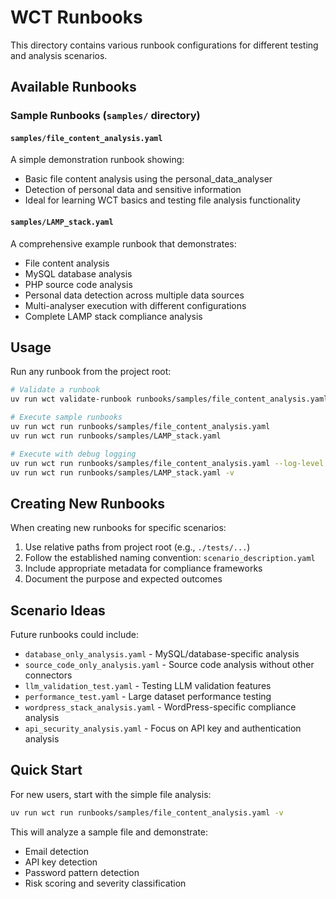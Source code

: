 # WCT Runbooks

This directory contains various runbook configurations for different testing and analysis scenarios.

## Available Runbooks

### Sample Runbooks (`samples/` directory)

#### `samples/file_content_analysis.yaml`
A simple demonstration runbook showing:
- Basic file content analysis using the personal_data_analyser
- Detection of personal data and sensitive information
- Ideal for learning WCT basics and testing file analysis functionality

#### `samples/LAMP_stack.yaml`
A comprehensive example runbook that demonstrates:
- File content analysis
- MySQL database analysis
- PHP source code analysis
- Personal data detection across multiple data sources
- Multi-analyser execution with different configurations
- Complete LAMP stack compliance analysis

## Usage

Run any runbook from the project root:

```bash
# Validate a runbook
uv run wct validate-runbook runbooks/samples/file_content_analysis.yaml

# Execute sample runbooks
uv run wct run runbooks/samples/file_content_analysis.yaml
uv run wct run runbooks/samples/LAMP_stack.yaml

# Execute with debug logging
uv run wct run runbooks/samples/file_content_analysis.yaml --log-level DEBUG
uv run wct run runbooks/samples/LAMP_stack.yaml -v
```

## Creating New Runbooks

When creating new runbooks for specific scenarios:

1. Use relative paths from project root (e.g., `./tests/...`)
2. Follow the established naming convention: `scenario_description.yaml`
3. Include appropriate metadata for compliance frameworks
4. Document the purpose and expected outcomes

## Scenario Ideas

Future runbooks could include:
- `database_only_analysis.yaml` - MySQL/database-specific analysis
- `source_code_only_analysis.yaml` - Source code analysis without other connectors
- `llm_validation_test.yaml` - Testing LLM validation features
- `performance_test.yaml` - Large dataset performance testing
- `wordpress_stack_analysis.yaml` - WordPress-specific compliance analysis
- `api_security_analysis.yaml` - Focus on API key and authentication analysis

## Quick Start

For new users, start with the simple file analysis:
```bash
uv run wct run runbooks/samples/file_content_analysis.yaml -v
```

This will analyze a sample file and demonstrate:
- Email detection
- API key detection
- Password pattern detection
- Risk scoring and severity classification
